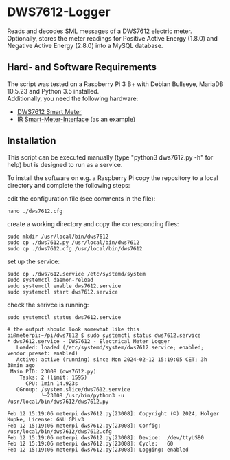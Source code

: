 # DWS7612-Logger
Reads and decodes SML messages of a DWS7612 electric meter. Optionally, stores the meter readings for Positive Active Energy (1.8.0) and Negative Active Energy (2.8.0) into a MySQL database.

## Hard- and Software Requirements
The script was tested on a Raspberry Pi 3 B+ with Debian Bullseye, MariaDB 10.5.23 and Python 3.5 installed.<br>
Additionally, you need the following hardware:<br>
- [DWS7612 Smart Meter](https://www.dzg.de/produkte/moderne-messeinrichtung#dvs76)
- [IR Smart-Meter-Interface](https://wiki.volkszaehler.org/hardware/controllers/ir-schreib-lesekopf-usb-ausgang) (as an example)

## Installation
This script can be executed manually (type "python3 dws7612.py -h" for help) but is designed to run as a service.

To install the software on e.g. a Raspberry Pi copy the repository to a local directory and complete the following steps:

edit the configuration file (see comments in the file):

    nano ./dws7612.cfg    

create a working directory and copy the corresponding files:

    sudo mkdir /usr/local/bin/dws7612
    sudo cp ./dws7612.py /usr/local/bin/dws7612
    sudo cp ./dws7612.cfg /usr/local/bin/dws7612

set up the service:

    sudo cp ./dws7612.service /etc/systemd/system
    sudo systemctl daemon-reload
    sudo systemctl enable dws7612.service
    sudo systemctl start dws7612.service

check the serivce is running:    

    sudo systemctl status dws7612.service
    
    # the output should look somewhat like this    
    pi@meterpi:~/pi/dws7612 $ sudo systemctl status dws7612.service
    * dws7612.service - DWS7612 - Electrical Meter Logger
       Loaded: loaded (/etc/systemd/system/dws7612.service; enabled; vendor preset: enabled)
       Active: active (running) since Mon 2024-02-12 15:19:05 CET; 3h 38min ago
     Main PID: 23008 (dws7612.py)
        Tasks: 2 (limit: 1595)
          CPU: 1min 14.923s
       CGroup: /system.slice/dws7612.service
               └─23008 /usr/bin/python3 -u /usr/local/bin/dws7612/dws7612.py

    Feb 12 15:19:06 meterpi dws7612.py[23008]: Copyright (©) 2024, Holger Kupke, License: GNU GPLv3
    Feb 12 15:19:06 meterpi dws7612.py[23008]: Config:  /usr/local/bin/dws7612/dws7612.cfg
    Feb 12 15:19:06 meterpi dws7612.py[23008]: Device:  /dev/ttyUSB0
    Feb 12 15:19:06 meterpi dws7612.py[23008]: Cycle:   60
    Feb 12 15:19:06 meterpi dws7612.py[23008]: Logging: enabled


